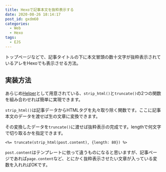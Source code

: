 ```yaml
---
title: Hexoで記事本文を抜粋表示する
date: 2020-08-26 18:14:17
post_id: gxdm60
categories:
  - Web
  - Hexo
tags:
  - EJS
---
```


トップページなどで、記事タイトルの下に本文冒頭の数十文字が抜粋表示されているアレをHexoでも表示させる方法。

<!-- more -->

## 実装方法

あらじめ[Helper](https://hexo.io/docs/helpers)として用意されている、`strip_html()`と`truncate()`の2つの関数を組み合わせれば簡単に実現できます。

`strip_html()`は記事データからHTMLタグを丸々取り除く関数です。ここに記事本文のデータを渡せば生の文章に変換できます。

その変換したデータを`truncate()`に渡せば抜粋表示の完成です。lengthで何文字で切り取るかを指定できます。

```ejs
<%= truncate(strip_html(post.content), {length: 80}) %>
```

`post.content`はテンプレートに依って違うものになると思いますが、記事ページであれば`page.content`など、とにかく抜粋表示させたい文章が入っている変数を入れればOKです。
